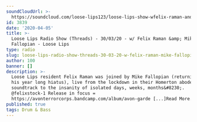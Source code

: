 ```yaml
---
soundCloudUrl: >-
  https://soundcloud.com/loose-lips123/loose-lips-show-wfelix-raman-and-mike-fallopian
id: 3839
date: '2020-04-05'
title: >-
  Loose Lips Radio Show (Threads) - 30/03/20 - w/ Felix Raman &amp; Mike
  Fallopian - Loose Lips
type: radio
slug: loose-lips-radio-show-threads-30-03-20-w-felix-raman-mike-fallopian
author: 100
banner: []
description: >-
  Loose Lips resident Felix Raman was joined by Mike Fallopian (returning from
  his year long hiatus), live from the lockdown in their Homerton abode. A
  soundtrack to the insanity of isolated days, weeks, months&#8230;.
  @felixstock-1 Release in focus =
  https://avonterrorcorps.bandcamp.com/album/avon-garde [...]Read More...
published: true
tags: Drum & Bass
---
```

